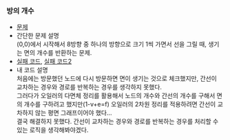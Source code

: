 ### 방의 개수  
* [문제](https://programmers.co.kr/learn/courses/30/lessons/12931)  
* 간단한 문제 설명   
    (0,0)에서 시작해서 8방향 중 하나의 방향으로 크기 1씩 가면서 선을 그릴 때, 생기는 면의 개수를 반환하는 문제.  
* [실패 코드](a_number_of_room_failed.java), [실패 코드2](a_number_of_room_failed2.java)  
* 내 코드 설명  
    처음에는 방문했던 노드에 다시 방문하면 면이 생기는 것으로 체크했지만, 간선이 교차하는 경우와 경로를 반복하는 경우를 생각하지 못했다.    
    그러다가 오일러의 다면체 정리를 활용해서 노드의 개수와 간선의 개수를 구해서 면의 개수를 구하려고 했지만(1-v+e=f) 오일러의 2차원 정리를 적용하려면 간선이 교차하지 않는 평면 그래프이어야 했다...  
    결국 해결하지 못했다. 간선이 교차하는 경우와 경로를 반복하는 경우를 처리할 수 있는 로직을 생각해봐야겠다.  
